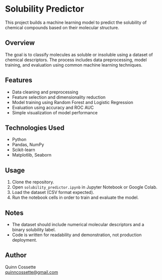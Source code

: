 # Solubility Predictor

This project builds a machine learning model to predict the solubility of chemical compounds based on their molecular structure.

## Overview

The goal is to classify molecules as soluble or insoluble using a dataset of chemical descriptors. The process includes data preprocessing, model training, and evaluation using common machine learning techniques.

## Features

- Data cleaning and preprocessing
- Feature selection and dimensionality reduction
- Model training using Random Forest and Logistic Regression
- Evaluation using accuracy and ROC AUC
- Simple visualization of model performance

## Technologies Used

- Python
- Pandas, NumPy
- Scikit-learn
- Matplotlib, Seaborn

## Usage

1. Clone the repository.
2. Open `solubility_predictor.ipynb` in Jupyter Notebook or Google Colab.
3. Load the dataset (CSV format expected).
4. Run the notebook cells in order to train and evaluate the model.

## Notes

- The dataset should include numerical molecular descriptors and a binary solubility label.
- Code is written for readability and demonstration, not production deployment.

## Author

Quinn Cossette  
quinncossette@gmail.com
